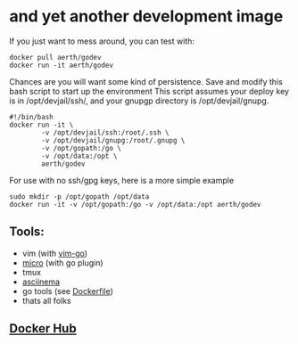 # and yet another development image

If you just want to mess around, you can test with:

	docker pull aerth/godev
	docker run -it aerth/godev


Chances are you will want some kind of persistence.
Save and modify this bash script to start up the environment
This script assumes your deploy key is in /opt/devjail/ssh/, and
your gnupgp directory is /opt/devjail/gnupg.

```
#!/bin/bash
docker run -it \
        -v /opt/devjail/ssh:/root/.ssh \
        -v /opt/devjail/gnupg:/root/.gnupg \
        -v /opt/gopath:/go \
        -v /opt/data:/opt \
        aerth/godev
```

For use with no ssh/gpg keys, here is a more simple example

```
sudo mkdir -p /opt/gopath /opt/data
docker run -it -v /opt/gopath:/go -v /opt/data:/opt aerth/godev
```

## Tools:

  * vim (with [vim-go](https://github.com/fatih/vim-go))
  * [micro](https://github.com/zyedidia/micro) (with go plugin)
  * tmux
  * [asciinema](https://github.com/asciinema/asciinema)
  * go tools (see [Dockerfile](Dockerfile))
  * thats all folks

## [Docker Hub](https://hub.docker.com/r/aerth/godev/builds/)
